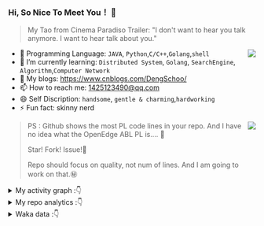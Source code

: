 ### Hi, So Nice To Meet You！ 👋

> My Tao from Cinema Paradiso Trailer: "I don't want to hear you talk anymore. I want to hear talk about you."

<img align="right" src="https://github-readme-stats.vercel.app/api?username=DengSchoo&show_icons=true&theme=tokyonight">

- 🔭 Programming Language: `JAVA`, `Python`,`C/C++`,`Golang`,`shell`
- 🌱 I’m currently learning: `Distributed System`, `Golang`, `SearchEngine`, `Algorithm`,`Computer Network`
- :notebook: My blogs: https://www.cnblogs.com/DengSchoo/
- 📫 How to reach me: 1425123490@qq.com
- 😄 Self Discription:  `handsome`, `gentle & charming`,`hardworking`
- ⚡ Fun fact: skinny nerd


<img align="right" src="https://github-readme-stats.vercel.app/api/top-langs/?username=DengSchoo&layout=compact">

> PS : Github shows the most PL code lines in your repo. And I have no idea what the OpenEdge ABL PL is.... :pig2:
>
> Star! Fork! Issue!:anger:
>
> Repo should focus on quality, not num of lines. And I am going to work on that.:secret:

<details> <summary>My activity graph :👇</summary>
    <center>
        <img src="https://github-readme-activity-graph.vercel.app/graph?username=DengSchoo&theme=dracula#picture_center" alt="Deng Schoo's github activity graph" style="zoom: 60%;" />
    </center>
</details>

<details> <summary>My repo analytics :👇</summary>
    <center>
        <img src="https://repobeats.axiom.co/api/embed/ad2eae98d37098a618d4e65a23e3223e6503627a.svg" alt="Alt" title="Repobeats analytics image" />
    </center>
</details>  
<details> <summary>Waka data :👇</summary>
    
<!--START_SECTION:waka-->
![Code Time](http://img.shields.io/badge/Code%20Time-476%20hrs%2055%20mins-blue)

![Profile Views](http://img.shields.io/badge/Profile%20Views-122-blue)

**🐱 My GitHub Data** 

> 📦 652.3 kB Used in GitHub's Storage 
 > 
> 🏆 52 Contributions in the Year 2024
 > 
> 🚫 Not Opted to Hire
 > 
> 📜 32 Public Repositories 
 > 
> 🔑 1 Private Repositories 
 > 
**I'm a Night 🦉** 

```text
🌞 Morning                51 commits          ███░░░░░░░░░░░░░░░░░░░░░░   10.97 % 
🌆 Daytime                100 commits         █████░░░░░░░░░░░░░░░░░░░░   21.51 % 
🌃 Evening                270 commits         ███████████████░░░░░░░░░░   58.06 % 
🌙 Night                  44 commits          ██░░░░░░░░░░░░░░░░░░░░░░░   09.46 % 
```
📅 **I'm Most Productive on Sunday** 

```text
Monday                   32 commits          ██░░░░░░░░░░░░░░░░░░░░░░░   06.88 % 
Tuesday                  27 commits          █░░░░░░░░░░░░░░░░░░░░░░░░   05.81 % 
Wednesday                25 commits          █░░░░░░░░░░░░░░░░░░░░░░░░   05.38 % 
Thursday                 36 commits          ██░░░░░░░░░░░░░░░░░░░░░░░   07.74 % 
Friday                   65 commits          ███░░░░░░░░░░░░░░░░░░░░░░   13.98 % 
Saturday                 131 commits         ███████░░░░░░░░░░░░░░░░░░   28.17 % 
Sunday                   149 commits         ████████░░░░░░░░░░░░░░░░░   32.04 % 
```


📊 **This Week I Spent My Time On** 

```text
🕑︎ Time Zone: Asia/Shanghai

💬 Programming Languages: 
Java                     7 hrs 31 mins       ██████████████████░░░░░░░   73.48 % 
Astro                    1 hr 44 mins        ████░░░░░░░░░░░░░░░░░░░░░   17.01 % 
Go                       25 mins             █░░░░░░░░░░░░░░░░░░░░░░░░   04.12 % 
Markdown                 9 mins              ░░░░░░░░░░░░░░░░░░░░░░░░░   01.52 % 
Groovy                   7 mins              ░░░░░░░░░░░░░░░░░░░░░░░░░   01.24 % 

🔥 Editors: 
IntelliJ IDEA            7 hrs 44 mins       ███████████████████░░░░░░   75.62 % 
VS Code                  2 hrs 29 mins       ██████░░░░░░░░░░░░░░░░░░░   24.38 % 

💻 Operating System: 
Mac                      10 hrs 14 mins      █████████████████████████   100.00 % 
```

**I Mostly Code in HTML** 

```text
HTML                     3 repos             █████░░░░░░░░░░░░░░░░░░░░   20.00 % 
JavaScript               2 repos             ███░░░░░░░░░░░░░░░░░░░░░░   13.33 % 
Python                   2 repos             ███░░░░░░░░░░░░░░░░░░░░░░   13.33 % 
Vue                      1 repo              ██░░░░░░░░░░░░░░░░░░░░░░░   06.67 % 
C++                      1 repo              ██░░░░░░░░░░░░░░░░░░░░░░░   06.67 % 
```



**Timeline**

![Lines of Code chart](https://raw.githubusercontent.com/DengSchoo/DengSchoo/main/assets/bar_graph.png)


 Last Updated on 17/12/2024 18:45:11 UTC
<!--END_SECTION:waka-->

</details>
